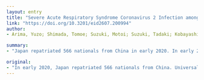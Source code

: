 ```yaml
---
layout: entry
title: "Severe Acute Respiratory Syndrome Coronavirus 2 Infection among Returnees to Japan from Wuhan, China, 2020"
link: "https://doi.org/10.3201/eid2607.200994"
author:
- Arima, Yuzo; Shimada, Tomoe; Suzuki, Motoi; Suzuki, Tadaki; Kobayashi, Yusuke; Tsuchihashi, Yuuki; Nakamura, Haruna; Matsumoto, Kaoru; Takeda, Asuka; Kadokura, Keisuke; Sato, Tetsuro; Yahata, Yuichiro; Nakajima, Noriko; Tobiume, Minoru; Takayama, Ikuyo; Kageyama, Tsutomu; Saito, Shinji; Nao, Naganori; Matsui, Tamano; Sunagawa, Tomimasa; Hasegawa, Hideki; Ohnishi, Makoto; Wakita, Takaji

summary:
- "Japan repatriated 566 nationals from China in early 2020. In early 2020, 566 Japanese nationals returned to China from China. Initially screening results were negative for 5. Common outcomes were remaining asymptomatic (n = 4) and pneumonia. Overall, screening performed poorly. Screening performed poorly and performed poorly in Japan. Reported 566 Chinese nationals. The returnees were re-elected from China by the end of the year. Japan returned 566 nations from Japan accounted for 566. 566 people from China, including 566 in early 2021."

original:
- "In early 2020, Japan repatriated 566 nationals from China. Universal laboratory testing and 14-day monitoring of returnees detected 12 cases of severe acute respiratory syndrome coronavirus 2 infection; initial screening results were negative for 5. Common outcomes were remaining asymptomatic (n = 4) and pneumonia (n = 6). Overall, screening performed poorly."
---
```


